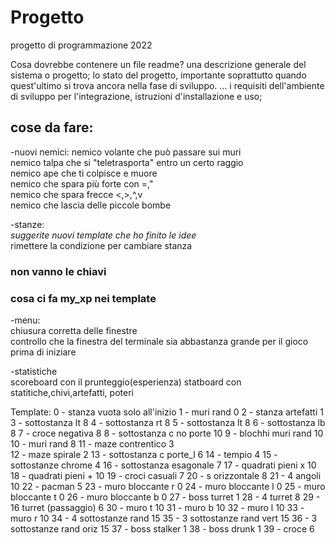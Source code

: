 # Progetto
progetto di programmazione 2022

Cosa dovrebbe contenere un file readme?
una descrizione generale del sistema o progetto;
lo stato del progetto, importante soprattutto quando quest'ultimo si trova ancora nella fase di sviluppo. ...
i requisiti dell'ambiente di sviluppo per l'integrazione,
istruzioni d'installazione e uso;


## cose da fare:

-nuovi nemici:
nemico volante che può passare sui muri  
nemico talpa che si "teletrasporta" entro un certo raggio   
nemico ape  che ti colpisce e muore  
nemico che spara più forte con =,"  
nemico che spara frecce <,>,^,v  
nemico che lascia delle piccole bombe  


-stanze:  
*suggerite nuovi template che ho finito le idee*  
rimettere la condizione per cambiare stanza    
### non vanno le chiavi    
### cosa ci fa my_xp nei template


-menu:  
chiusura corretta delle finestre    
controllo che la finestra del terminale sia abbastanza grande per il gioco prima di iniziare   

-statistiche  
scoreboard con il prunteggio(esperienza)
statboard con statitiche,chivi,artefatti, poteri


Template:
0   - stanza vuota      solo all'inizio
1   - muri rand               0
2   - stanza artefatti        1
3   - sottostanza lt          8
4   - sottostanza rt          8
5   - sottostanza lt          8
6   - sottostanza lb          8
7   - croce negativa          8
8   - sottostanza c no porte  10
9   - blochhi muri rand       10
10  - muri rand               8
11  - maze contrentico        3        
12  - maze spirale            2
13  - sottostanza c porte_l   6
14  - tempio                  4
15  - sottostanze chrome      4
16  - sottostanza esagonale   7
17  - quadrati pieni  x       10
18  - quadrati pieni  +       10
19  - croci casuali           7
20  - s orizzontale           8
21  - 4 angoli                10
22  - pacman                  5
23  - muro bloccante r        0
24  - muro bloccante l        0
25  - muro bloccante t        0
26  - muro bloccante b        0
27  - boss turret             1
28  - 4 turret                8
29  - 16 turret (passaggio)   6
30  - muro t                  10
31  - muro b                  10
32  - muro l                  10
33  - muro r                  10
34  - 4 sottostanze rand      15
35  - 3 sottostanze rand vert 15
36  - 3 sottostanze rand oriz 15
37  - boss stalker            1
38  - boss drunk              1
39  - croce                   6